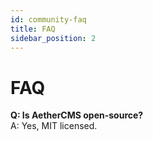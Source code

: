 ```yaml
---
id: community-faq
title: FAQ
sidebar_position: 2
---
```


# FAQ

**Q: Is AetherCMS open-source?**  
A: Yes, MIT licensed.

